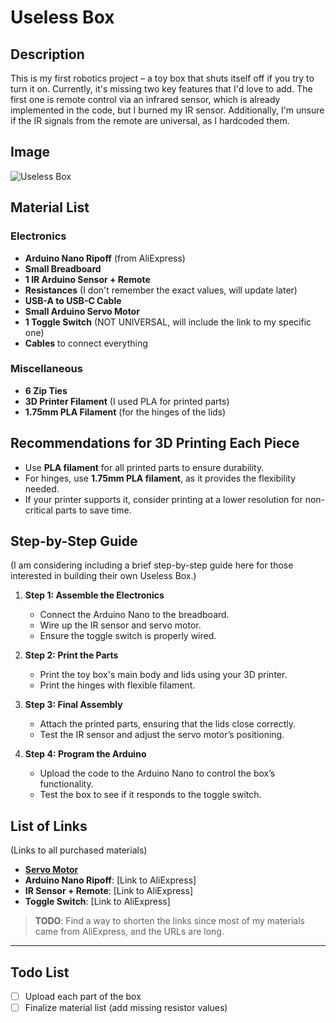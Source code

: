 # Useless Box

## Description
This is my first robotics project – a toy box that shuts itself off if you try to turn it on. Currently, it's missing two key features that I'd love to add. The first one is remote control via an infrared sensor, which is already implemented in the code, but I burned my IR sensor. Additionally, I'm unsure if the IR signals from the remote are universal, as I hardcoded them.

## Image
![Useless Box](https://github.com/user-attachments/assets/666d4b1d-c0aa-4b3d-af3e-66cad7212b69)

## Material List

### Electronics
- **Arduino Nano Ripoff** (from AliExpress)
- **Small Breadboard**
- **1 IR Arduino Sensor + Remote**
- **Resistances** (I don't remember the exact values, will update later)
- **USB-A to USB-C Cable**
- **Small Arduino Servo Motor**
- **1 Toggle Switch** (NOT UNIVERSAL, will include the link to my specific one)
- **Cables** to connect everything

### Miscellaneous
- **6 Zip Ties**
- **3D Printer Filament** (I used PLA for printed parts)
- **1.75mm PLA Filament** (for the hinges of the lids)

## Recommendations for 3D Printing Each Piece
- Use **PLA filament** for all printed parts to ensure durability.
- For hinges, use **1.75mm PLA filament**, as it provides the flexibility needed.
- If your printer supports it, consider printing at a lower resolution for non-critical parts to save time.

## Step-by-Step Guide
(I am considering including a brief step-by-step guide here for those interested in building their own Useless Box.)

1. **Step 1: Assemble the Electronics**
   - Connect the Arduino Nano to the breadboard.
   - Wire up the IR sensor and servo motor.
   - Ensure the toggle switch is properly wired.
   
2. **Step 2: Print the Parts**
   - Print the toy box's main body and lids using your 3D printer.
   - Print the hinges with flexible filament.

3. **Step 3: Final Assembly**
   - Attach the printed parts, ensuring that the lids close correctly.
   - Test the IR sensor and adjust the servo motor’s positioning.

4. **Step 4: Program the Arduino**
   - Upload the code to the Arduino Nano to control the box’s functionality.
   - Test the box to see if it responds to the toggle switch.

## List of Links
(Links to all purchased materials)

-  [**Servo Motor**](https://es.aliexpress.com/item/1005007173214082.html?spm=a2g0o.productlist.main.3.12b9OpbXOpbXVl&algo_pvid=4fa8ce3a-e8b5-472c-a247-ebf8b46f9c78&algo_exp_id=4fa8ce3a-e8b5-472c-a247-ebf8b46f9c78-1&pdp_ext_f=%7B"order"%3A"2380"%2C"eval"%3A"1"%7D&pdp_npi=4%40dis%21EUR%211.97%210.99%21%21%2114.59%217.36%21%402103849717400660012488578eaa8c%2112000039699110343%21sea%21ES%210%21ABX&curPageLogUid=ICZvGHkqtQgu&utparam-url=scene%3Asearch%7Cquery_from%3A)
- **Arduino Nano Ripoff**: [Link to AliExpress]
- **IR Sensor + Remote**: [Link to AliExpress]
- **Toggle Switch**: [Link to AliExpress]

> **TODO**: Find a way to shorten the links since most of my materials came from AliExpress, and the URLs are long.

---

## Todo List

- [ ] Upload each part of the box
- [ ] Finalize material list (add missing resistor values)
<!--# Useless-Box
A useless box machine i made as my first arduino project

Structure of the readme
 - Title : Useless Box
 - Description: My first Robotics project about a toy box that shuts itself of if you try to turn it on,
   currently it is missing two features that I really like. The first one is remote control via infrared
   sensor which is already implemented via code but I burned my IR sensor and also i dont know if the ir
   signals of the remote are universal because I hardcoded them.
 - Image
 - Material list
 - Recomendations for 3D printing each piece
 - Step by step guide maybe?
 - List of Links
 
Todo list:
  -Upload each part of the box
  - Material list
     -Electronics
       - Arduino NANO ripoff from aliespress
       - Small breadboard
       - 1 IR arduino sensor + remote
       - Resistances (I DONT REMEMBER THE NUMBERS, COME BACK AND PUT THE OHMs)
       - USB-A to USB-C cable
       - Small arduino servo motor
       - 1 toggle switch (NOT UNIVERSAL, I will put the link to mine in with the links of all the other pieces)
       - Cables to connect everything
     -Miscelaneus
       - 6 Zip ties
       - 3D printer Filament (I used PLA) for the printed parts
       - 1.75mm filament (again PLA) for the hinges of the lids
  - List of links i bought materials from:
       Servo motor:
       Arduino Nano ripoff :
       IR sensor + remote :
       Toggle switch:-->
